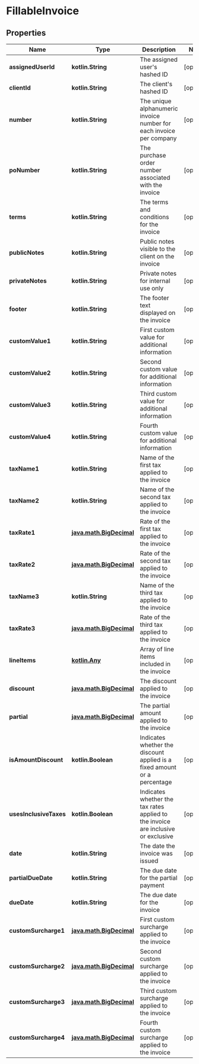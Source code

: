 
# FillableInvoice

## Properties
Name | Type | Description | Notes
------------ | ------------- | ------------- | -------------
**assignedUserId** | **kotlin.String** | The assigned user&#39;s hashed ID |  [optional]
**clientId** | **kotlin.String** | The client&#39;s hashed ID |  [optional]
**number** | **kotlin.String** | The unique alphanumeric invoice number for each invoice per company |  [optional]
**poNumber** | **kotlin.String** | The purchase order number associated with the invoice |  [optional]
**terms** | **kotlin.String** | The terms and conditions for the invoice |  [optional]
**publicNotes** | **kotlin.String** | Public notes visible to the client on the invoice |  [optional]
**privateNotes** | **kotlin.String** | Private notes for internal use only |  [optional]
**footer** | **kotlin.String** | The footer text displayed on the invoice |  [optional]
**customValue1** | **kotlin.String** | First custom value for additional information |  [optional]
**customValue2** | **kotlin.String** | Second custom value for additional information |  [optional]
**customValue3** | **kotlin.String** | Third custom value for additional information |  [optional]
**customValue4** | **kotlin.String** | Fourth custom value for additional information |  [optional]
**taxName1** | **kotlin.String** | Name of the first tax applied to the invoice |  [optional]
**taxName2** | **kotlin.String** | Name of the second tax applied to the invoice |  [optional]
**taxRate1** | [**java.math.BigDecimal**](java.math.BigDecimal.md) | Rate of the first tax applied to the invoice |  [optional]
**taxRate2** | [**java.math.BigDecimal**](java.math.BigDecimal.md) | Rate of the second tax applied to the invoice |  [optional]
**taxName3** | **kotlin.String** | Name of the third tax applied to the invoice |  [optional]
**taxRate3** | [**java.math.BigDecimal**](java.math.BigDecimal.md) | Rate of the third tax applied to the invoice |  [optional]
**lineItems** | [**kotlin.Any**](.md) | Array of line items included in the invoice |  [optional]
**discount** | [**java.math.BigDecimal**](java.math.BigDecimal.md) | The discount applied to the invoice |  [optional]
**partial** | [**java.math.BigDecimal**](java.math.BigDecimal.md) | The partial amount applied to the invoice |  [optional]
**isAmountDiscount** | **kotlin.Boolean** | Indicates whether the discount applied is a fixed amount or a percentage |  [optional]
**usesInclusiveTaxes** | **kotlin.Boolean** | Indicates whether the tax rates applied to the invoice are inclusive or exclusive |  [optional]
**date** | **kotlin.String** | The date the invoice was issued |  [optional]
**partialDueDate** | **kotlin.String** | The due date for the partial payment |  [optional]
**dueDate** | **kotlin.String** | The due date for the invoice |  [optional]
**customSurcharge1** | [**java.math.BigDecimal**](java.math.BigDecimal.md) | First custom surcharge applied to the invoice |  [optional]
**customSurcharge2** | [**java.math.BigDecimal**](java.math.BigDecimal.md) | Second custom surcharge applied to the invoice |  [optional]
**customSurcharge3** | [**java.math.BigDecimal**](java.math.BigDecimal.md) | Third custom surcharge applied to the invoice |  [optional]
**customSurcharge4** | [**java.math.BigDecimal**](java.math.BigDecimal.md) | Fourth custom surcharge applied to the invoice |  [optional]



